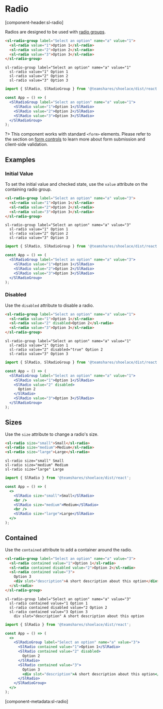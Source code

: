 # Radio

[component-header:sl-radio]

Radios are designed to be used with [radio groups](/components/radio-group).

```html preview
<sl-radio-group label="Select an option" name="a" value="1">
  <sl-radio value="1">Option 1</sl-radio>
  <sl-radio value="2">Option 2</sl-radio>
  <sl-radio value="3">Option 3</sl-radio>
</sl-radio-group>
```

```pug slim
sl-radio-group label="Select an option" name="a" value="1"
  sl-radio value="1" Option 1
  sl-radio value="2" Option 2
  sl-radio value="3" Option 3
```

```jsx react
import { SlRadio, SlRadioGroup } from '@teamshares/shoelace/dist/react';

const App = () => (
  <SlRadioGroup label="Select an option" name="a" value="1">
    <SlRadio value="1">Option 1</SlRadio>
    <SlRadio value="2">Option 2</SlRadio>
    <SlRadio value="3">Option 3</SlRadio>
  </SlRadioGroup>
);
```

?> This component works with standard `<form>` elements. Please refer to the section on [form controls](/getting-started/form-controls) to learn more about form submission and client-side validation.

## Examples

### Initial Value

To set the initial value and checked state, use the `value` attribute on the containing radio group.

```html preview
<sl-radio-group label="Select an option" name="a" value="3">
  <sl-radio value="1">Option 1</sl-radio>
  <sl-radio value="2">Option 2</sl-radio>
  <sl-radio value="3">Option 3</sl-radio>
</sl-radio-group>
```

```pug slim
sl-radio-group label="Select an option" name="a" value="3"
  sl-radio value="1" Option 1
  sl-radio value="2" Option 2
  sl-radio value="3" Option 3
```

```jsx react
import { SlRadio, SlRadioGroup } from '@teamshares/shoelace/dist/react';

const App = () => (
  <SlRadioGroup label="Select an option" name="a" value="3">
    <SlRadio value="1">Option 1</SlRadio>
    <SlRadio value="2">Option 2</SlRadio>
    <SlRadio value="3">Option 3</SlRadio>
  </SlRadioGroup>
);
```

### Disabled

Use the `disabled` attribute to disable a radio.

```html preview
<sl-radio-group label="Select an option" name="a" value="1">
  <sl-radio value="1">Option 1</sl-radio>
  <sl-radio value="2" disabled>Option 2</sl-radio>
  <sl-radio value="3">Option 3</sl-radio>
</sl-radio-group>
```

```pug slim
sl-radio-group label="Select an option" name="a" value="1"
  sl-radio value="1" Option 1
  sl-radio value="2" disabled="true" Option 2
  sl-radio value="3" Option 3
```

```jsx react
import { SlRadio, SlRadioGroup } from '@teamshares/shoelace/dist/react';

const App = () => (
  <SlRadioGroup label="Select an option" name="a" value="1">
    <SlRadio value="1">Option 1</SlRadio>
    <SlRadio value="2" disabled>
      Option 2
    </SlRadio>
    <SlRadio value="3">Option 3</SlRadio>
  </SlRadioGroup>
);
```

## Sizes

Use the `size` attribute to change a radio's size.

```html preview
<sl-radio size="small">Small</sl-radio>
<sl-radio size="medium">Medium</sl-radio>
<sl-radio size="large">Large</sl-radio>
```

```pug slim
sl-radio size="small" Small
sl-radio size="medium" Medium
sl-radio size="large" Large
```

```jsx react
import { SlRadio } from '@teamshares/shoelace/dist/react';

const App = () => (
  <>
    <SlRadio size="small">Small</SlRadio>
    <br />
    <SlRadio size="medium">Medium</SlRadio>
    <br />
    <SlRadio size="large">Large</SlRadio>
  </>
);
```

## Contained

Use the `contained` attribute to add a container around the radio.

```html preview
<sl-radio-group label="Select an option" name="a" value="3">
  <sl-radio contained value="1">Option 1</sl-radio>
  <sl-radio contained disabled value="2">Option 2</sl-radio>
  <sl-radio contained value="3">
    Option 3
    <div slot="description">A short description about this option</div>
  </sl-radio>
</sl-radio-group>
```

```pug slim
sl-radio-group label="Select an option" name="a" value="3"
  sl-radio contained value="1 Option 1
  sl-radio contained disabled value="2 Option 2
  sl-radio contained value="3 Option 3 
    div slot="description" A short description about this option
```

```jsx react
import { SlRadio } from '@teamshares/shoelace/dist/react';

const App = () => (
  <>
    <SlRadioGroup label="Select an option" name="a" value="3">
      <SlRadio contained value="1">Option 1</SlRadio>
      <SlRadio contained value="2" disabled>
        Option 2
      </SlRadio>
      <SlRadio contained value="3">
        Option 3
        <div slot="description">A short description about this option</div>
      </SlRadio>
    </SlRadioGroup>
  </>
);
```


[component-metadata:sl-radio]
